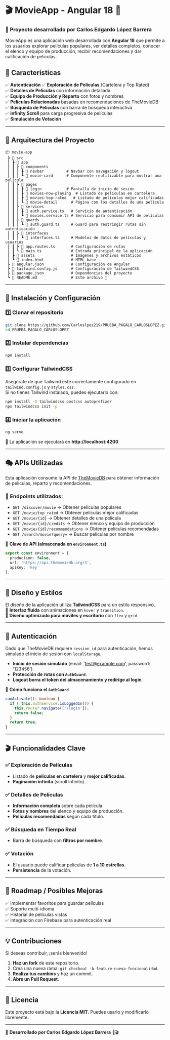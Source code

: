 # 🎬 MovieApp - Angular 18 🎥  

### 📌 Proyecto desarrollado por Carlos Edgardo López Barrera  

MovieApp es una aplicación web desarrollada con **Angular 18** que permite a los usuarios explorar películas populares, ver detalles completos, conocer el elenco y equipo de producción, recibir recomendaciones y dar calificación de películas.  

## 🚀 Características  

✅ **Autenticación** 
✅ **Exploración de Películas** (Cartelera y Top Rated)  
✅ **Detalles de Películas** con información detallada  
✅ **Equipo de Producción y Reparto** con fotos y nombres  
✅ **Películas Relacionadas** basadas en recomendaciones de TheMovieDB  
✅ **Búsqueda de Películas** con barra de búsqueda interactiva  
✅ **Infinity Scroll** para carga progresiva de películas  
✅ **Simulación de Votación** 

---

## 📂 Arquitectura del Proyecto  

```
📦 movie-app
 ┣ 📂 src
 ┃ ┣ 📂 app
 ┃ ┃ ┣ 📂 components
 ┃ ┃ ┃ ┣ 📂 navbar          # Navbar con navegación y logout
 ┃ ┃ ┃ ┗ 📂 movie-card      # Componente reutilizable para mostrar una película
 ┃ ┃ ┣ 📂 pages
 ┃ ┃ ┃ ┣ 📂 login           # Pantalla de inicio de sesión
 ┃ ┃ ┃ ┣ 📂 movies-now-playing  # Listado de películas en cartelera
 ┃ ┃ ┃ ┣ 📂 movies-top-rated   # Listado de películas mejor calificadas
 ┃ ┃ ┃ ┗ 📂 movie-detail      # Página con los detalles de una película
 ┃ ┃ ┣ 📂 services
 ┃ ┃ ┃ ┣ 📜 auth.service.ts   # Servicio de autenticación
 ┃ ┃ ┃ ┗ 📜 movies.service.ts # Servicio para consumir API de películas
 ┃ ┃ ┣ 📂 guards
 ┃ ┃ ┃ ┗ 📜 auth.guard.ts     # Guard para restringir rutas sin autenticación
 ┃ ┃ ┣ 📂 interfaces
 ┃ ┃ ┃ ┗ 📜 interfaces.ts     # Modelos de datos de películas y usuarios
 ┃ ┃ ┣ 📜 app.routes.ts       # Configuración de rutas
 ┃ ┃ ┗ 📜 main.ts             # Entrada principal de la aplicación
 ┃ ┣ 📂 assets                # Imágenes y archivos estáticos
 ┃ ┗ 📜 index.html            # HTML base
 ┣ 📜 angular.json            # Configuración de Angular
 ┣ 📜 tailwind.config.js      # Configuración de TailwindCSS
 ┣ 📜 package.json            # Dependencias del proyecto
 ┗ 📜 README.md               # Este archivo 📖
```

---

## 🔧 Instalación y Configuración  

### **1️⃣ Clonar el repositorio**
```sh
git clone https://github.com/Carloslpez219/PRUEBA_PAGALO_CARLOSLOPEZ.git
cd PRUEBA_PAGALO_CARLOSLOPEZ
```

### **2️⃣ Instalar dependencias**
```sh
npm install
```

### **3️⃣ Configurar TailwindCSS**
Asegúrate de que Tailwind esté correctamente configurado en `tailwind.config.js` y `styles.css`.  
Si no tienes Tailwind instalado, puedes ejecutarlo con:
```sh
npm install -D tailwindcss postcss autoprefixer
npx tailwindcss init -p
```

### **4️⃣ Iniciar la aplicación**
```sh
ng serve
```
🔹 La aplicación se ejecutará en **http://localhost:4200**  

---

## 🎭 APIs Utilizadas  

Esta aplicación consume la API de [TheMovieDB](https://www.themoviedb.org/) para obtener información de películas, reparto y recomendaciones.  

### **📌 Endpoints utilizados:**
- `GET /discover/movie` → Obtener películas populares  
- `GET /movie/top_rated` → Obtener películas mejor calificadas  
- `GET /movie/{id}` → Obtener detalles de una película  
- `GET /movie/{id}/credits` → Obtener elenco y equipo de producción  
- `GET /movie/{id}/recommendations` → Obtener películas recomendadas  
- `GET /search/movie?query=` → Buscar películas por nombre  

📌 **Clave de API (almacenada en `environment.ts`)**
```typescript
export const environment = {
  production: false,
  url: 'https://api.themoviedb.org/3',
  apiKey: 'key'
};
```

---

## 🎨 Diseño y Estilos  

El diseño de la aplicación utiliza **TailwindCSS** para un estilo responsivo.  
🔹 **Interfaz fluida** con animaciones en `hover` y `transition`.  
🔹 **Diseño optimizado para móviles y escritorio** con `flex` y `grid`.  

---

## 🔐 Autenticación  

Dado que TheMovieDB requiere `session_id` para autenticación, hemos simulado el inicio de sesión con `localStorage`.  

- **Inicio de sesión simulado** (email: 'test@example.com', password: '123456').  
- **Protección de rutas con `AuthGuard`**.  
- **Logout borra el token del almacenamiento y redirige al login**.  

📌 **Cómo funciona el `AuthGuard`**
```typescript
canActivate(): boolean {
  if (!this.authService.isLoggedIn()) {
    this.router.navigate(['/login']);
    return false;
  }
  return true;
}
```

---

## 🎬 Funcionalidades Clave  

### ✅ **Exploración de Películas**
- Listado de **películas en cartelera** y **mejor calificadas**.
- **Paginación infinita** (scroll infinito).

### ✅ **Detalles de Películas**
- **Información completa** sobre cada película.
- **Fotos y nombres** del elenco y equipo de producción.
- **Películas recomendadas** según cada título.

### ✅ **Búsqueda en Tiempo Real**
- Barra de búsqueda con **filtros por nombre**.

### ✅ **Votación**
- El usuario puede calificar películas de **1 a 10 estrellas**.
- **Persistencia** de la votación.

---

## 🚀 **Roadmap / Posibles Mejoras**
✅ Implementar favoritos para guardar películas  
✅ Soporte multi-idioma  
✅ Historial de películas vistas  
✅ Integración con Firebase para autenticación real  

---

## 💡 Contribuciones  
Si deseas contribuir, ¡serás bienvenido!  

1. **Haz un fork** de este repositorio.  
2. Crea una nueva rama: `git checkout -b feature-nueva-funcionalidad`.  
3. **Realiza tus cambios** y haz un commit.  
4. **Abre un Pull Request**.  

---

## 📝 **Licencia**  
Este proyecto está bajo la **Licencia MIT**. Puedes usarlo y modificarlo libremente.  

---

💙 **Desarrollado por Carlos Edgardo López Barrera** 🚀🎬  
```
